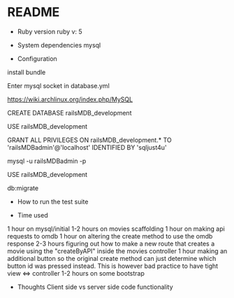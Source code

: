 # README

* Ruby version
ruby v: 5

* System dependencies
mysql


* Configuration

install bundle

Enter mysql socket in database.yml

https://wiki.archlinux.org/index.php/MySQL

CREATE DATABASE railsMDB_development

USE railsMDB_development

GRANT ALL PRIVILEGES ON railsMDB_development.*
TO 'railsMDBadmin'@'localhost'
IDENTIFIED BY 'sqljust4u'

mysql -u railsMDBadmin -p

USE railsMDB_development

db:migrate

* How to run the test suite

* Time used

1 hour on mysql/initial
1-2 hours on movies scaffolding 
1 hour on making api requests to omdb
1 hour on altering the create method to use the omdb response
2-3 hours figuring out how to make a new route that creates a movie using the "createByAPI" inside the movies controller
1 hour making an additional button so the original create method can just determine which button id was pressed instead. This is however bad practice to have tight view <=> controller
1-2 hours on some bootstrap


* Thoughts
Client side vs server side code functionality